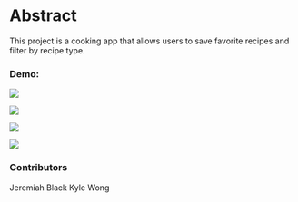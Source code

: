 # Abstract

This project is a cooking app that allows users to save favorite recipes and filter by recipe type.  

### Demo:

![](https://media.giphy.com/media/jRACo2FlznDAmloOIr/giphy.gif )
  
![](https://media.giphy.com/media/lRjf9X8nErT0tmXd59/giphy.gif)

![](https://media.giphy.com/media/ge32Wn05ePPaSgNADq/giphy.gif)
     
![](https://media.giphy.com/media/Y0hloXu6GMJxtID0Bl/giphy.gif)

### Contributors
Jeremiah Black
Kyle Wong